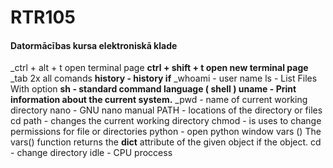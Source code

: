 # RTR105
#### Datormācības kursa elektroniskā klade
_ctrl + alt + t open terminal page
**ctrl + shift + t open new terminal page**
_tab 2x  all comands
**history - history if**
_whoami - user name
ls - List Files With option
**sh - standard command language ( shell )
uname - Print information about the current system.**
_pwd - name of current working directory
nano - GNU nano manual
PATH - locations of the directory or files
cd path - changes the current working directory
chmod - is uses to change permissions for file or directories
python - open python window
vars () The vars() function returns the __dict__ attribute of the given object if the object.
cd - change directory
idle - CPU proccess 
